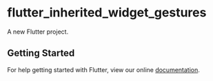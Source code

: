 # flutter_inherited_widget_gestures

A new Flutter project.

## Getting Started

For help getting started with Flutter, view our online
[documentation](https://flutter.io/).
